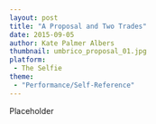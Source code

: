 ```yaml
---
layout: post
title: "A Proposal and Two Trades"
date: 2015-09-05
author: Kate Palmer Albers
thumbnail: umbrico_proposal_01.jpg
platform:
 - The Selfie
theme:
 - "Performance/Self-Reference"
---
```

Placeholder